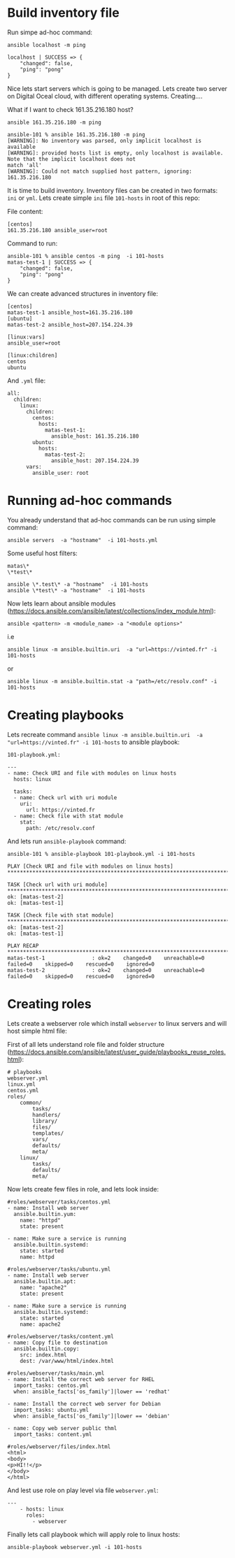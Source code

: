 # Build inventory file

Run simpe ad-hoc command:

`ansible localhost -m ping`

```
localhost | SUCCESS => {
    "changed": false,
    "ping": "pong"
}
```

Nice lets start servers which is going to be managed.
Lets create two server on Digital Oceal cloud, with different operating systems.
Creating....

What if I want to check 161.35.216.180 host?

`ansible 161.35.216.180 -m ping`

```
ansible-101 % ansible 161.35.216.180 -m ping
[WARNING]: No inventory was parsed, only implicit localhost is available
[WARNING]: provided hosts list is empty, only localhost is available. Note that the implicit localhost does not
match 'all'
[WARNING]: Could not match supplied host pattern, ignoring: 161.35.216.180
```

It is time to build inventory. Inventory files can be created in two formats: `ini` or `yml`.
Lets create simple `ini` file `101-hosts` in root of this repo:

File content:

```
[centos]
161.35.216.180 ansible_user=root
```

Command to run:

```
ansible-101 % ansible centos -m ping  -i 101-hosts
matas-test-1 | SUCCESS => {
    "changed": false,
    "ping": "pong"
}
```

We can create advanced structures in inventory file:

```
[centos]
matas-test-1 ansible_host=161.35.216.180
[ubuntu]
matas-test-2 ansible_host=207.154.224.39

[linux:vars]
ansible_user=root

[linux:children]
centos
ubuntu
```
And `.yml` file:

```
all:
  children:
    linux:
      children:
        centos:
          hosts:
            matas-test-1:
              ansible_host: 161.35.216.180
        ubuntu:
          hosts:
            matas-test-2:
              ansible_host: 207.154.224.39
      vars:
        ansible_user: root
```


# Running ad-hoc commands

You already understand that ad-hoc commands can be run using simple command:

`ansible servers  -a "hostname"  -i 101-hosts.yml`

Some useful host filters:
```
matas\*
\*test\*

ansible \*.test\* -a "hostname"  -i 101-hosts
ansible \*test\* -a "hostname"  -i 101-hosts
```
Now lets learn about ansible modules (https://docs.ansible.com/ansible/latest/collections/index_module.html):

`ansible <pattern> -m <module_name> -a "<module options>"`

i.e

`ansible linux -m ansible.builtin.uri  -a "url=https://vinted.fr" -i 101-hosts`

or

`ansible linux -m ansible.builtin.stat -a "path=/etc/resolv.conf" -i 101-hosts`

# Creating playbooks

Lets recreate command `ansible linux -m ansible.builtin.uri  -a "url=https://vinted.fr" -i 101-hosts` to ansible playbook:

`101-playbook.yml:`

```
---
- name: Check URI and file with modules on linux hosts
  hosts: linux

  tasks:
  - name: Check url with uri module
    uri:
      url: https://vinted.fr
  - name: Check file with stat module
    stat:
      path: /etc/resolv.conf
```

And lets run `ansible-playbook` command:

```
ansible-101 % ansible-playbook 101-playbook.yml -i 101-hosts

PLAY [Check URI and file with modules on linux hosts] ***************************************************************************************************

TASK [Check url with uri module] ************************************************************************************************************************
ok: [matas-test-2]
ok: [matas-test-1]

TASK [Check file with stat module] **********************************************************************************************************************
ok: [matas-test-2]
ok: [matas-test-1]

PLAY RECAP **********************************************************************************************************************************************
matas-test-1               : ok=2    changed=0    unreachable=0    failed=0    skipped=0    rescued=0    ignored=0   
matas-test-2               : ok=2    changed=0    unreachable=0    failed=0    skipped=0    rescued=0    ignored=0 
```

# Creating roles

Lets create a webserver role which install `webserver` to linux servers and will host simple html file:

First of all lets understand role file and folder structure (https://docs.ansible.com/ansible/latest/user_guide/playbooks_reuse_roles.html):
```
# playbooks
webserver.yml
linux.yml
centos.yml
roles/
    common/
        tasks/
        handlers/
        library/
        files/
        templates/
        vars/
        defaults/
        meta/
    linux/
        tasks/
        defaults/
        meta/
```
Now lets create few files in role, and lets look inside:


```
#roles/webserver/tasks/centos.yml
- name: Install web server
  ansible.builtin.yum:
    name: "httpd"
    state: present
    
- name: Make sure a service is running
  ansible.builtin.systemd:
    state: started
    name: httpd
```

```
#roles/webserver/tasks/ubuntu.yml
- name: Install web server
  ansible.builtin.apt:
    name: "apache2"
    state: present

- name: Make sure a service is running
  ansible.builtin.systemd:
    state: started
    name: apache2
```

```
#roles/webserver/tasks/content.yml
- name: Copy file to destination
  ansible.builtin.copy:
    src: index.html
    dest: /var/www/html/index.html
```

```
#roles/webserver/tasks/main.yml
- name: Install the correct web server for RHEL
  import_tasks: centos.yml
  when: ansible_facts['os_family']|lower == 'redhat'

- name: Install the correct web server for Debian
  import_tasks: ubuntu.yml
  when: ansible_facts['os_family']|lower == 'debian'

- name: Copy web server public thml
  import_tasks: content.yml
```

```
#roles/webserver/files/index.html
<html>
<body>
<p>HI!!</p>
</body>
</html>
```

And lest use role on play level via file `webserver.yml`:

```
---
    - hosts: linux
      roles:
        - webserver
```

Finally lets call playbook which will apply role to linux hosts:

`ansible-playbook webserver.yml -i 101-hosts`
